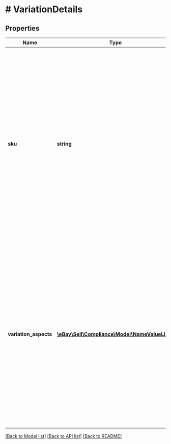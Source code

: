 # # VariationDetails

## Properties

Name | Type | Description | Notes
------------ | ------------- | ------------- | -------------
**sku** | **string** | The seller-defined SKU value of the variation within the multiple-variation listing with the violation{s). This field is only returned if a seller-defined SKU value is defined for the variation. SKU values are optional in listing except when creating listings using the Inventory API. | [optional]
**variation_aspects** | [**\eBay\Sell\Compliance\Model\NameValueList[]**](NameValueList.md) | An array of one or more variation aspects that define a variation within a multiple-variation listing. The aspect{s) returned here define the individual variation, because these aspects will differ for each variation. Common varying aspects include color and size. | [optional]

[[Back to Model list]](../../README.md#models) [[Back to API list]](../../README.md#endpoints) [[Back to README]](../../README.md)
